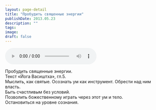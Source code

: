 ```yaml
---
layout: page-detail
title: "Пробудить священные энергии"
publishDate: 2013.05.23
description: ""
tags:
image:
draft: false
---
```


<audio title="2013.05.23 - Пробудить священные энергии.mp3" src="/upload/iblock/0e3/0e381a1b77792141ab6e1372d5ec7a4b.mp3" controls=""></audio>

 Пробудить священные энергии.  
Текст «Йога Васиштха», гл.5.  
Мыслить, как святые. Осознать ум как инструмент. Обрести над ним власть.  
Быть счастливым без условий.  
Позволить божественному играть через этот ум и тело.  
Остановиться на уровне сознания. 

  
